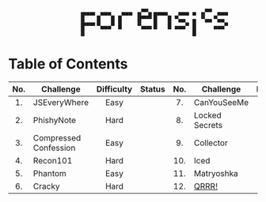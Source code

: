 ```
                    ▗▄▄▄▖ ▄▄▄   ▄▄▄ ▗▞▀▚▖▄▄▄▄   ▄▄▄ ▄ ▗▞▀▘ ▄▄▄ 
                    ▐▌   █   █ █    ▐▛▀▀▘█   █ ▀▄▄  ▄ ▝▚▄▖▀▄▄  
                    ▐▛▀▀▘▀▄▄▄▀ █    ▝▚▄▄▖█   █ ▄▄▄▀ █     ▄▄▄▀ 
                    ▐▌                              █          
```

# Table of Contents

|No.|Challenge|Difficulty|Status|No.|Challenge|Difficulty|Status|
|:--:|----|:--:|:--:|:--:|----|:--:|:--:|
|1.|JSEveryWhere|Easy||7.|CanYouSeeMe|Hard||
|2.|PhishyNote|Hard||8.|Locked Secrets|Medium||
|3.|Compressed Confession|Easy||9.|Collector|Medium||
|4.|Recon101|Hard||10.|Iced|Hard||
|5.|Phantom|Easy||11.|Matryoshka|Medium||
|6.|Cracky|Hard||12.|[QRRR!](QRRR!/)|Easy|✅|